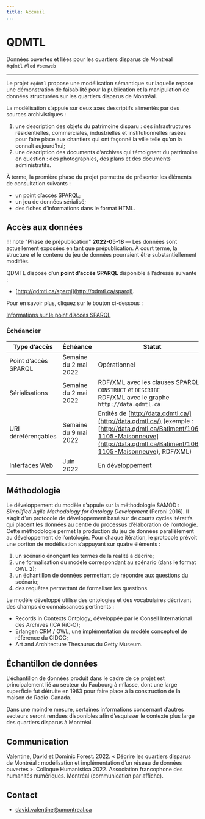 ```yaml
---
title: Accueil
...
```

# QDMTL

Données ouvertes et liées pour les quartiers disparus de Montréal<br/>
`#qdmtl` `#lod` `#semweb`

---

Le projet `#qdmtl` propose une modélisation sémantique sur laquelle repose une démonstration de faisabilité pour la publication et la manipulation de données structurées sur les quartiers disparus de Montréal.

La modélisation s’appuie sur deux axes descriptifs alimentés par des sources archivistiques :

1. une description des objets du patrimoine disparu : des infrastructures résidentielles, commerciales, industrielles et institutionnelles rasées pour faire place aux chantiers qui ont façonné la ville telle qu’on la connaît aujourd’hui;
2. une description des documents d’archives qui témoignent du patrimoine en question : des photographies, des plans et des documents administratifs.

À terme, la première phase du projet permettra de présenter les éléments de consultation suivants :

- un point d’accès SPARQL;
- un jeu de données sérialisé;
- des fiches d’informations dans le format HTML.

## Accès aux données

!!! note "Phase de prépublication"
    **2022-05-18** — Les données sont actuellement exposées en tant que prépublication. À court terme, la structure et le contenu du jeu de données pourraient être substantiellement modifiés.

QDMTL dispose d’un **point d’accès SPARQL** disponible à l’adresse suivante :

- [http://qdmtl.ca/sparql](http://qdmtl.ca/sparql).

Pour en savoir plus, cliquez sur le bouton ci-dessous :

<a class="btn btn-primary btn-lg btn-block" href="info-sparql/" role="button">Informations sur le point d’accès SPARQL</a>

### Échéancier

| Type d’accès | Échéance | Statut |
| --- | --- | --- |
| Point d’accès SPARQL | Semaine du 2 mai 2022 | Opérationnel |
| Sérialisations | Semaine du 2 mai 2022 | RDF/XML avec les clauses SPARQL `CONSTRUCT` et `DESCRIBE`<br/>RDF/XML avec le graphe `http://data.qdmtl.ca`
| URI déréférençables | Semaine du 9 mai 2022 | Entités de [http://data.qdmtl.ca/](http://data.qdmtl.ca/) (exemple : [http://data.qdmtl.ca/Batiment/1065-1105-Maisonneuve](http://data.qdmtl.ca/Batiment/1065-1105-Maisonneuve), RDF/XML) |
| Interfaces Web | Juin 2022 | En développement |

## Méthodologie

Le développement du modèle s’appuie sur la méthodologie SAMOD : *Simplified Agile Methodology for Ontology Development* (Peroni 2016). Il s’agit d’un protocole de développement basé sur de courts cycles itératifs qui placent les données au centre du processus d’élaboration de l’ontologie. Cette méthodologie permet la production du jeu de données parallèlement au développement de l’ontologie. Pour chaque itération, le protocole prévoit une portion de modélisation s’appuyant sur quatre éléments :

1. un scénario énonçant les termes de la réalité à décrire;
1. une formalisation du modèle correspondant au scénario (dans le format OWL 2);
1. un échantillon de données permettant de répondre aux questions du scénario;
1. des requêtes permettant de formaliser les questions.

Le modèle développé utilise des ontologies et des vocabulaires décrivant des champs de connaissances pertinents :

- Records in Contexts Ontology, développée par le Conseil International des Archives (ICA&#160;RiC&#8209;O);
- Erlangen CRM / OWL, une implémentation du modèle conceptuel de référence du CIDOC;
- Art and Architecture Thesaurus du Getty Museum.

## Échantillon de données

L’échantillon de données produit dans le cadre de ce projet est principalement lié au secteur du Faubourg à m’lasse, dont une large superficie fut détruite en 1963 pour faire place à la construction de la maison de Radio-Canada.

Dans une moindre mesure, certaines informations concernant d’autres secteurs seront rendues disponibles afin d’esquisser le contexte plus large des quartiers disparus à Montréal.

## Communication

Valentine, David et Dominic Forest. 2022. « Décrire les quartiers disparus de Montréal : modélisation et implémentation d’un réseau de données ouvertes ». Colloque Humanistica 2022. Association francophone des humanités numériques. Montréal (communication par affiche).
<!--
---

## Ressources

- Sources de l’ontologie
- Cas de test
- Sources de la documentation
- Bibliographie
-->

## Contact

- [david.valentine@umontreal.ca](mailto:david.valentine@umontreal.ca)